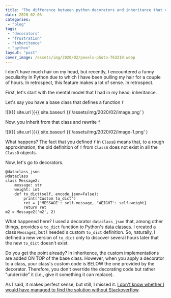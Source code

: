 ```yaml
---
title: "The difference between python decorators and inheritance that cost me three hours of hair-pulling"
date: 2020-02-03
categories: 
 - "blog"
tags: 
 - "decorators"
 - "frustration"
 - "inheritance"
 - "python"
layout: "post"
cover_image: /assets/img/2020/02/pexels-photo-763219.webp
---
```


I don't have much hair on my head, but recently, I encountered a funny peculiarity in Python due to which I have been pulling my hair for a couple of hours. In retrospect, this feature makes a lot of sense. In retrospect.

First, let's start with the mental model that I had in my head: inheritance.

Let's say you have a base class that defines a function `f`

![]({{ site.url }}{{ site.baseurl }}'/assets/img/2020/02/image.png' )

Now, you inherit from that class and rewrite `f`

![]({{ site.url }}{{ site.baseurl }}'/assets/img/2020/02/image-1.png' )

What happens? The fact that you defined `f` in `ClassB` means that, to a rough approximation, the old definition of `f` from `ClassA` does not exist in all the `ClassB` objects.

Now, let's go to decorators.

    @dataclass_json
    @dataclass
    class Message2:
        message: str
        weight: int
        def to_dict(self, encode_json=False):
            print('Custom to_dict')
            ret = {'MESSAGE': self.message, 'WEIGHT': self.weight}
            return ret
    m2 = Message2('m2', 2)


What happened here? I used a decorator `dataclass_json` that, among other things, provides a `to_dict` function to Python's [data classes](https://docs.python.org/3/library/dataclasses.html). I created a class `Message2`, but I needed s custom `to_dict` definition. So, naturally, I defined a new version of `to_dict` only to discover several hours later that the new `to_dict` doesn't exist.

Do you get the point already? In inheritence, the custom implementations are added ON TOP of the base class. However, when you apply a decorator to a class, your class's custom code is BELOW the one provided by the decorator. Therefore, you don't override the decorating code but rather "underride" it (i.e., give it something it can replace).

As I said, it makes perfect sense, but still, I missed it. [I don't know whether I would have managed to find the solution without Stackoverflow](https://stackoverflow.com/questions/59882545/why-cant-i-override-to-dict-method-of-a-dataclass-object-that-uses-datacla/59884043#59884043).
